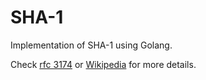 # SHA-1

Implementation of SHA-1 using Golang.

Check [rfc 3174](https://www.ietf.org/rfc/rfc3174.txt) or [Wikipedia](https://en.wikipedia.org/wiki/SHA-1) for more details.